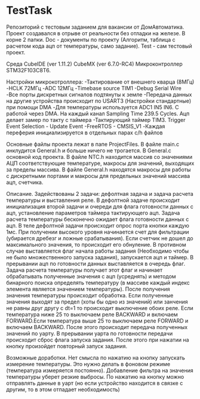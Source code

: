 # TestTask
Репозиторий с тестовым заданием для вакансии от ДомАвтоматика.
Проект создавался в отрыве от реальности без отладки на железе.
В корне 2 папки. Doc - документы по проекту (Алгоритм, таблица с расчетом кода ацп от температуры, само задание). Test - сам тестовый проект.

Среда CubeIDE (ver 1.11.2) CubeMX (ver 6.7.0-RC4)
Микроконтроллер STM32F103C8T6.

Настройки микрокотроллера:
	-Тактирование от внешнего кварца (8МГц)
	-HCLK 72МГц
	-ADC 12МГц
	-Timebase source TIM1
	-Debug Serial Wire
	-Все порты дискретных сигналов подтянуты к земле
	-Передача данных на другие устройства происходит по USART3 (Настройки стандартные) при помощи DMA
	-Для температуры используется ADC1 IN5 IN6. С работой через DMA. На каждый канал Sampling Time 239.5 Cycles. Ацп делает замер по такту с таймера
	-Тактирующий таймер TIM3. Trigger Event Selection - Update Event
	-FreeRTOS - CMSIS_V1
	-Каждая переферия инициализируется в отдельных парах c/h файлов
	
Основные файлы проекта лежат в папе ProjectFiles. В файле main.c инклудится General.h и больше ничего не трогается.
В General.c основной код проекта. В файле NTC.h находится массив со значениями АЦП соответствующие температуре, макросы для значений, выходящих за пределы массива.
В файле General.h находятся макросы для работы с дискретными портами и макросы для предельных значений массива ацп, счетчика.

Описание.
Задействованы 2 задачи: дефолтная задача и задача расчета температуры и выставления реле. В дефолтной задаче происходит инициализация
второй задачи и очереди для флага готовности данных с ацп, установление параметров таймера тактирующего ацп. Задача расчета температуры бесконечно
ожидает флага готовности данных с ацп.
В теле дефолтной задачи происходит опрос порта кнопки каждую 1мс. При получении высокого уровня начинается счет для фильтрации (убирается дребезг и ложные 
срабатывания). Если счетчик не дошел до максимального значения, то происходит его обнуление. В противном случае выставляется флаг начала работы задания
(Необходимо чтобы не было множественного запуска задания), запускается ацп и таймер. В прерывании ацп по готовности данных выставляется в очередь флаг.
Задача расчета температуры получает этот флаг и начинает обрабатывать полученные значения с ацп (усреднять) и методом бинарного поиска определять температуру
(в массиве каждый индекс элемента является значением температуры). После получения значения температуры происходит обработка. Если полученные значения
выходят за предел (хоты бы одно из значений) или занчения не равны друг другу с dt=1 то происходит выключение обоих реле.
Если температура ниже 25 то выключаем реле BACKWARD и включаем FORWARD.Если температура выше 25 то выключаем реле FORWARD и включаем BACKWARD. После этого
происходит передача полученных значений по уарту. В прерывании уарта по готовности передачи происходит сброс флага запуска задания. После этого
при нажатии на кнопку произойдет повторный запуск задания.

Возможные доработки.
Нет смысла по нажатию на кнопку запускать измерение температуры. Это нужно делать в фоновом режиме (температура измеряется постоянно). Добавление фильтра
на значения температуры уберет резкие выбросы. По нажатию на кнопку можно отправлять данные в уарт (но если устройство находится в связке
с другим, то в этом отпадает необходимость)